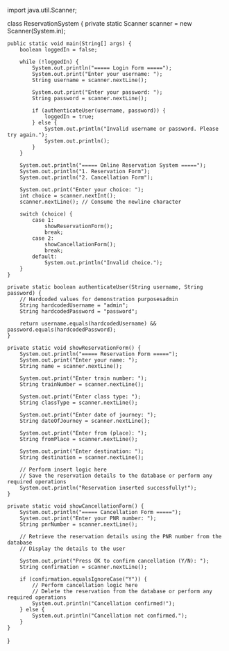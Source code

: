 import java.util.Scanner;

class ReservationSystem {
    private static Scanner scanner = new Scanner(System.in);

    public static void main(String[] args) {
        boolean loggedIn = false;

        while (!loggedIn) {
            System.out.println("===== Login Form =====");
            System.out.print("Enter your username: ");
            String username = scanner.nextLine();

            System.out.print("Enter your password: ");
            String password = scanner.nextLine();

            if (authenticateUser(username, password)) {
                loggedIn = true;
            } else {
                System.out.println("Invalid username or password. Please try again.");
                System.out.println();
            }
        }

        System.out.println("===== Online Reservation System =====");
        System.out.println("1. Reservation Form");
        System.out.println("2. Cancellation Form");

        System.out.print("Enter your choice: ");
        int choice = scanner.nextInt();
        scanner.nextLine(); // Consume the newline character

        switch (choice) {
            case 1:
                showReservationForm();
                break;
            case 2:
                showCancellationForm();
                break;
            default:
                System.out.println("Invalid choice.");
        }
    }

    private static boolean authenticateUser(String username, String password) {
        // Hardcoded values for demonstration purposesadmin
        String hardcodedUsername = "admin";
        String hardcodedPassword = "password";

        return username.equals(hardcodedUsername) && password.equals(hardcodedPassword);
    }

    private static void showReservationForm() {
        System.out.println("===== Reservation Form =====");
        System.out.print("Enter your name: ");
        String name = scanner.nextLine();

        System.out.print("Enter train number: ");
        String trainNumber = scanner.nextLine();

        System.out.print("Enter class type: ");
        String classType = scanner.nextLine();

        System.out.print("Enter date of journey: ");
        String dateOfJourney = scanner.nextLine();

        System.out.print("Enter from (place): ");
        String fromPlace = scanner.nextLine();

        System.out.print("Enter destination: ");
        String destination = scanner.nextLine();

        // Perform insert logic here
        // Save the reservation details to the database or perform any required operations
        System.out.println("Reservation inserted successfully!");
    }

    private static void showCancellationForm() {
        System.out.println("===== Cancellation Form =====");
        System.out.print("Enter your PNR number: ");
        String pnrNumber = scanner.nextLine();

        // Retrieve the reservation details using the PNR number from the database
        // Display the details to the user

        System.out.print("Press OK to confirm cancellation (Y/N): ");
        String confirmation = scanner.nextLine();

        if (confirmation.equalsIgnoreCase("Y")) {
            // Perform cancellation logic here
            // Delete the reservation from the database or perform any required operations
            System.out.println("Cancellation confirmed!");
        } else {
            System.out.println("Cancellation not confirmed.");
        }
    }
}
